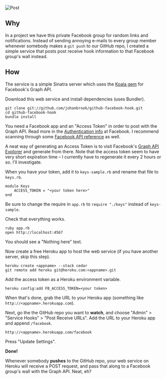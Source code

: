 ![Post](http://f.cl.ly/items/1Z0G1R2c3c2y1T0h1c0P/Sk%C3%A4rmavbild%202012-03-19%20kl.%2013.08.14.png)

## Why

In a project we have this private Facebook group for random links and notifications. Instead of sending annoying e-mails to every group member whenever somebody makes a `git push` to our GitHub repo, I created a simple service that posts post receive hook information to that Facebook group's wall instead.

## How

The service is a simple Sinatra server which uses the [Koala gem](https://github.com/arsduo/koala) for Facebook's Graph API.

Download this web service and install dependencies (uses Bundler).

	git clone git://github.com/johanbrook/github-facebook-hook.git
	cd github-facebook-hook
	bundle install

You need a Facebook app and an "Access Token" in order to post with the Graph API. Read more in the [Authentication info](http://developers.facebook.com/docs/authentication/#applogin) at Facebook. I recommend scanning through some [Facebook API reference](http://developers.facebook.com/docs/reference/api/) as well.

A neat way of generating an Access Token is to visit Facebook's [Graph API Explorer](http://developers.facebook.com/tools/explorer) and generate from there. Note that the access token seem to have very short expiration time – I currently have to regenerate it every 2 hours or so. I'll investigate.

When you have your token, add it to `keys-sample.rb` and rename that file to `keys.rb`.

	module Keys
		ACCESS_TOKEN = "<your token here>"
	end

Be sure to change the require in `app.rb` to `require "./keys"` instead of `keys-sample`.

Check that everything works.

	ruby app.rb
	open http://localhost:4567

You should see a "Nothing here" text.

Now create a free Heroku app to host the web service (if you have another server, skip this step).

	heroku create <appname> --stack cedar
	git remote add heroku git@heroku.com:<appname>.git

Add the access token as a Heroku environment variable.

	heroku config:add FB_ACCESS_TOKEN=<your token>

When that's done, grab the URL to your Heroku app (something like `http://<appname>.herokuapp.com`).

Next, go the the GitHub repo you want to **watch**, and choose "Admin" > "Service Hooks" > "Post Receive URLs". Add the URL to your Heroku app and append `/facebook`.

	http://<appname>.herokuapp.com/facebook

Press "Update Settings".

**Done!**

Whenever somebody **pushes** to the GitHub repo, your web service on Heroku will receive a POST request, and pass that along to a Facebook group's wall with the Graph API. Neat, eh?